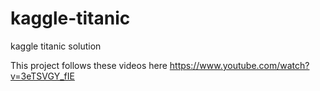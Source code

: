# kaggle-titanic
kaggle titanic solution

This project follows these videos here https://www.youtube.com/watch?v=3eTSVGY_fIE
